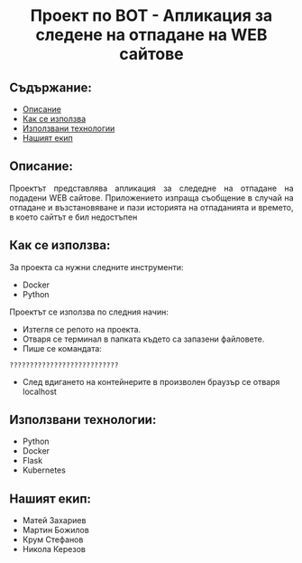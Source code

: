 <h1 align="center">
  Проект по ВОТ - Апликация за следене на отпадане на WEB сайтове
</h1>

## Съдържание:
* [Описание](#opisanie)
* [Как се използва](#howToUseIt)
* [Използвани технологии](#techs)
* [Нашият екип](#team)

<a name="opisanie"/>

## Описание:
<p align="justify"> Проектът представлява апликация за следедне на отпадане на подадени WEB сайтове. Приложението изпраща съобщение в случай на отпадане и възстановяване и пази историята на отпаданията и времето, в което сайтът е бил недостъпен</p>

<a name="howToUseIt"/>

## Как се използва:  

<p align="justify"> За проекта са нужни следните инструменти: </p>

- Docker
- Python

<p align="justify"> Проектът се използва по следния начин: </p>

- Изтегля се репото на проекта.
- Отваря се терминал в папката където са запазени файловете.
- Пише се командата:
```
???????????????????????????
```
- След вдигането на контейнерите в произволен браузър се отваря localhost


<a name="techs"/>

## Използвани технологии:
- Python
- Docker
- Flask
- Kubernetes


<a name="team"/>

## Нашият екип:
- Матей Захариев
- Мартин Божилов
- Крум Стефанов 
- Никола Керезов
